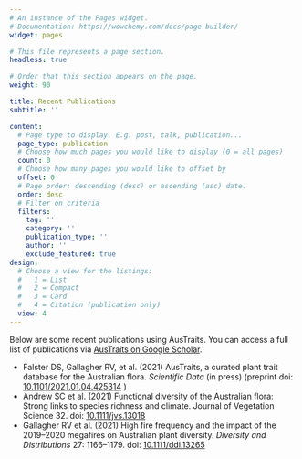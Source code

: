 ```yaml
---
# An instance of the Pages widget.
# Documentation: https://wowchemy.com/docs/page-builder/
widget: pages

# This file represents a page section.
headless: true

# Order that this section appears on the page.
weight: 90

title: Recent Publications
subtitle: ''

content:
  # Page type to display. E.g. post, talk, publication...
  page_type: publication
  # Choose how much pages you would like to display (0 = all pages)
  count: 0
  # Choose how many pages you would like to offset by
  offset: 0
  # Page order: descending (desc) or ascending (asc) date.
  order: desc
  # Filter on criteria
  filters:
    tag: ''
    category: ''
    publication_type: ''
    author: ''
    exclude_featured: true
design:
  # Choose a view for the listings:
  #   1 = List
  #   2 = Compact
  #   3 = Card
  #   4 = Citation (publication only)
  view: 4
---
```


Below are some recent publications using AusTraits. You can access a full list of publications via [AusTraits on Google Scholar](https://scholar.google.com/citations?user=VFFY9AQAAAAJ).

- Falster DS, Gallagher RV, et al. (2021) AusTraits, a curated plant trait database for the Australian flora. *Scientific Data* (in press) (preprint doi: [10.1101/2021.01.04.425314](http://doi.org/10.1101/2021.01.04.425314) )
- Andrew SC et al. (2021) Functional diversity of the Australian flora: Strong links to species richness and climate. Journal of Vegetation Science 32. doi: [10.1111/jvs.13018](http://doi.org/10.1111/jvs.13018)
- Gallagher RV et al. (2021) High fire frequency and the impact of the 2019–2020 megafires on Australian plant diversity. *Diversity and Distributions* 27: 1166–1179. doi: [10.1111/ddi.13265](http://doi.org/10.1111/ddi.13265)
